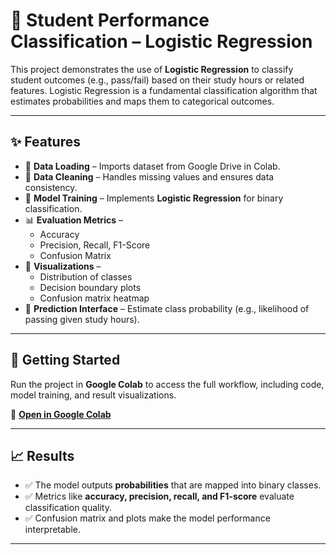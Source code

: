 # 🔐 Student Performance Classification – Logistic Regression  

This project demonstrates the use of **Logistic Regression** to classify student outcomes (e.g., pass/fail) based on their study hours or related features. Logistic Regression is a fundamental classification algorithm that estimates probabilities and maps them to categorical outcomes.  

---

## ✨ Features  
- 📂 **Data Loading** – Imports dataset from Google Drive in Colab.  
- 🧹 **Data Cleaning** – Handles missing values and ensures data consistency.  
- 🤖 **Model Training** – Implements **Logistic Regression** for binary classification.  
- 📊 **Evaluation Metrics** –  
  - Accuracy  
  - Precision, Recall, F1-Score  
  - Confusion Matrix  
- 🎨 **Visualizations** –  
  - Distribution of classes  
  - Decision boundary plots  
  - Confusion matrix heatmap  
- 🔮 **Prediction Interface** – Estimate class probability (e.g., likelihood of passing given study hours).  

---

## 🚀 Getting Started  
Run the project in **Google Colab** to access the full workflow, including code, model training, and result visualizations.  

🔗 [**Open in Google Colab**](https://colab.research.google.com/drive/1OcX_txo-WMxh3q8Z2XCjVRHom-grlMTm?usp=sharing)  

---

## 📈 Results  
- ✅ The model outputs **probabilities** that are mapped into binary classes.  
- ✅ Metrics like **accuracy, precision, recall, and F1-score** evaluate classification quality.  
- ✅ Confusion matrix and plots make the model performance interpretable.  

---

